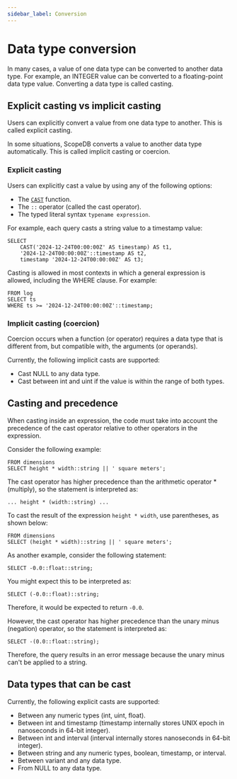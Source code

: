 ```yaml
---
sidebar_label: Conversion
---
```


# Data type conversion

In many cases, a value of one data type can be converted to another data type. For example, an INTEGER value can be converted to a floating-point data type value. Converting a data type is called casting.

## Explicit casting vs implicit casting

Users can explicitly convert a value from one data type to another. This is called explicit casting.

In some situations, ScopeDB converts a value to another data type automatically. This is called implicit casting or coercion.

### Explicit casting

Users can explicitly cast a value by using any of the following options:

* The [`CAST`](functions-conversion.md) function.
* The `::` operator (called the cast operator).
* The typed literal syntax `typename expression`.

For example, each query casts a string value to a timestamp value:

```scopeql
SELECT
    CAST('2024-12-24T00:00:00Z' AS timestamp) AS t1,
    '2024-12-24T00:00:00Z'::timestamp AS t2,
    timestamp '2024-12-24T00:00:00Z' AS t3;
```

Casting is allowed in most contexts in which a general expression is allowed, including the WHERE clause. For example:

```scopeql
FROM log
SELECT ts
WHERE ts >= '2024-12-24T00:00:00Z'::timestamp;
```

### Implicit casting (coercion)

Coercion occurs when a function (or operator) requires a data type that is different from, but compatible with, the arguments (or operands).

Currently, the following implicit casts are supported:

* Cast NULL to any data type.
* Cast between int and uint if the value is within the range of both types.

## Casting and precedence

When casting inside an expression, the code must take into account the precedence of the cast operator relative to other operators in the expression.

Consider the following example:

```scopeql
FROM dimensions
SELECT height * width::string || ' square meters';
```

The cast operator has higher precedence than the arithmetic operator * (multiply), so the statement is interpreted as:

```scopeql
... height * (width::string) ...
```

To cast the result of the expression `height * width`, use parentheses, as shown below:

```scopeql
FROM dimensions
SELECT (height * width)::string || ' square meters';
```

As another example, consider the following statement:

```scopeql
SELECT -0.0::float::string;
```

You might expect this to be interpreted as:

```scopeql
SELECT (-0.0::float)::string;
```

Therefore, it would be expected to return `-0.0`.

However, the cast operator has higher precedence than the unary minus (negation) operator, so the statement is interpreted as:

```scopeql
SELECT -(0.0::float::string);
```

Therefore, the query results in an error message because the unary minus can't be applied to a string.

## Data types that can be cast

Currently, the following explicit casts are supported:

* Between any numeric types (int, uint, float).
* Between int and timestamp (timestamp internally stores UNIX epoch in nanoseconds in 64-bit integer).
* Between int and interval (interval internally stores nanoseconds in 64-bit integer).
* Between string and any numeric types, boolean, timestamp, or interval.
* Between variant and any data type.
* From NULL to any data type.
